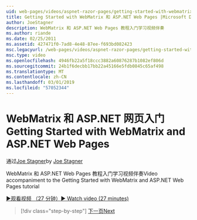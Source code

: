 ```yaml
---
uid: web-pages/videos/aspnet-razor-pages/getting-started-with-webmatrix-and-aspnet-web-pages
title: Getting Started with WebMatrix 和 ASP.NET Web Pages |Microsoft Docs
author: JoeStagner
description: WebMatrix 和 ASP.NET Web Pages 教程入门学习视频伴奏
ms.author: riande
ms.date: 02/25/2011
ms.assetid: 427471f0-7ad8-4e48-87ee-f693bd082423
msc.legacyurl: /web-pages/videos/aspnet-razor-pages/getting-started-with-webmatrix-and-aspnet-web-pages
msc.type: video
ms.openlocfilehash: 4946fb22a5f18ccc3882a60876287b1082ef806d
ms.sourcegitcommit: 24b1f6decbb17bb22a45166e5fdb0845c65af498
ms.translationtype: MT
ms.contentlocale: zh-CN
ms.lasthandoff: 03/01/2019
ms.locfileid: "57052344"
---
```

<a name="getting-started-with-webmatrix-and-aspnet-web-pages"></a><span data-ttu-id="65830-103">WebMatrix 和 ASP.NET 网页入门</span><span class="sxs-lookup"><span data-stu-id="65830-103">Getting Started with WebMatrix and ASP.NET Web Pages</span></span>
====================
<span data-ttu-id="65830-104">通过[Joe Stagner](https://github.com/JoeStagner)</span><span class="sxs-lookup"><span data-stu-id="65830-104">by [Joe Stagner](https://github.com/JoeStagner)</span></span>

<span data-ttu-id="65830-105">WebMatrix 和 ASP.NET Web Pages 教程入门学习视频伴奏</span><span class="sxs-lookup"><span data-stu-id="65830-105">Video accompaniment to the Getting Started with WebMatrix and ASP.NET Web Pages tutorial</span></span>

[<span data-ttu-id="65830-106">&#9654;观看视频 （27 分钟）</span><span class="sxs-lookup"><span data-stu-id="65830-106">&#9654; Watch video (27 minutes)</span></span>](https://channel9.msdn.com/Blogs/ASP-NET-Site-Videos/getting-started-with-webmatrix-and-aspnet-web-pages)

> [!div class="step-by-step"]
> [<span data-ttu-id="65830-107">下一页</span><span class="sxs-lookup"><span data-stu-id="65830-107">Next</span></span>](introduction-to-aspnet-web-programming-using-the-razor-syntax.md)
